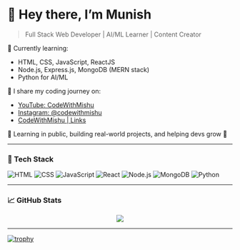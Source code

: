 # 👋 Hey there, I’m Munish

> Full Stack Web Developer | AI/ML Learner | Content Creator

🎯 Currently learning:
- HTML, CSS, JavaScript, ReactJS
- Node.js, Express.js, MongoDB (MERN stack)
- Python for AI/ML

📸 I share my coding journey on:
- [YouTube: CodeWithMishu](http://youtube.com/@CodeWithMishu)
- [Instagram: @codewithmishu](https://www.instagram.com/codewithmishu?igsh=MTg0MDR4eHdjaG1uaA==)
- [CodeWithMishu | Links](https://code-with-mishu-links.vercel.app/)

🧠 Learning in public, building real-world projects, and helping devs grow 🚀

---

### 🔧 Tech Stack
![HTML](https://img.shields.io/badge/-HTML5-E34F26?style=flat&logo=html5&logoColor=white)
![CSS](https://img.shields.io/badge/-CSS3-1572B6?style=flat&logo=css3)
![JavaScript](https://img.shields.io/badge/-JavaScript-F7DF1E?style=flat&logo=javascript&logoColor=black)
![React](https://img.shields.io/badge/-React-61DAFB?style=flat&logo=react)
![Node.js](https://img.shields.io/badge/-Node.js-339933?style=flat&logo=node.js)
![MongoDB](https://img.shields.io/badge/-MongoDB-47A248?style=flat&logo=mongodb)
![Python](https://img.shields.io/badge/-Python-3776AB?style=flat&logo=python)

---

### 📈 GitHub Stats
<p align="center">
  <img src="https://github-readme-stats.vercel.app/api?username=CodeWithMishu&show_icons=true&theme=radical" />
</p>

---

[![trophy](https://github-profile-trophy.vercel.app/?username=CodeWithMishu&theme=radical)](https://github.com/ryo-ma/github-profile-trophy)

